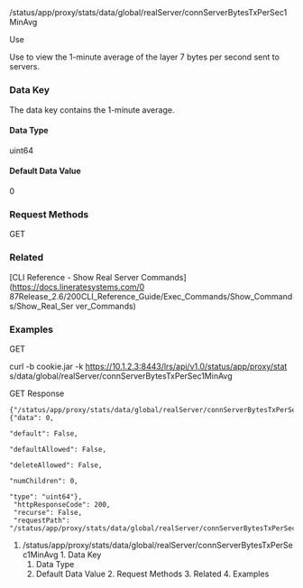 ##
/status/app/proxy/stats/data/global/realServer/connServerBytesTxPerSec1MinAvg

Use

Use to view the 1-minute average of the layer 7 bytes per second sent to
servers.

### Data Key

The data key contains the 1-minute average.

#### Data Type

uint64

#### Default Data Value

0

### Request Methods

GET

### Related

[CLI Reference - Show Real Server Commands](https://docs.lineratesystems.com/0
87Release_2.6/200CLI_Reference_Guide/Exec_Commands/Show_Commands/Show_Real_Ser
ver_Commands)

### Examples

GET

curl -b cookie.jar -k https://10.1.2.3:8443/lrs/api/v1.0/status/app/proxy/stat
s/data/global/realServer/connServerBytesTxPerSec1MinAvg

GET Response

    
    
    {"/status/app/proxy/stats/data/global/realServer/connServerBytesTxPerSec1MinAvg": {"data": 0,
                                                                                        "default": False,
                                                                                        "defaultAllowed": False,
                                                                                        "deleteAllowed": False,
                                                                                        "numChildren": 0,
                                                                                        "type": "uint64"},
     "httpResponseCode": 200,
     "recurse": False,
     "requestPath": "/status/app/proxy/stats/data/global/realServer/connServerBytesTxPerSec1MinAvg"}
    

  1. /status/app/proxy/stats/data/global/realServer/connServerBytesTxPerSec1MinAvg
    1. Data Key
      1. Data Type
      2. Default Data Value
    2. Request Methods
    3. Related
    4. Examples

